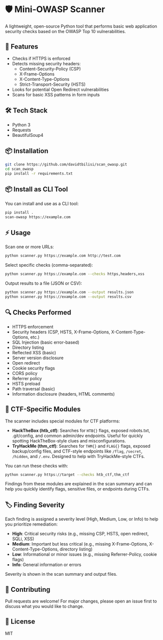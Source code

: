 # 🛡️ Mini-OWASP Scanner

A lightweight, open-source Python tool that performs basic web application security checks based on the OWASP Top 10 vulnerabilities.

## 🚀 Features
- Checks if HTTPS is enforced
- Detects missing security headers:
  - Content-Security-Policy (CSP)
  - X-Frame-Options
  - X-Content-Type-Options
  - Strict-Transport-Security (HSTS)
- Looks for potential Open Redirect vulnerabilities
- Scans for basic XSS patterns in form inputs

## 🛠️ Tech Stack
- Python 3
- Requests
- BeautifulSoup4

## 📦 Installation

```bash
git clone https://github.com/davidtbilisi/scan_owasp.git
cd scan_owasp
pip install -r requirements.txt
```

## 📦 Install as CLI Tool

You can install and use as a CLI tool:

```bash
pip install .
scan-owasp https://example.com
```

## ⚡ Usage

Scan one or more URLs:

```bash
python scanner.py https://example.com http://test.com
```

Select specific checks (comma-separated):

```bash
python scanner.py https://example.com --checks https,headers,xss
```

Output results to a file (JSON or CSV):

```bash
python scanner.py https://example.com --output results.json
python scanner.py https://example.com --output results.csv
```

## 🔍 Checks Performed
- HTTPS enforcement
- Security headers (CSP, HSTS, X-Frame-Options, X-Content-Type-Options, etc.)
- SQL Injection (basic error-based)
- Directory listing
- Reflected XSS (basic)
- Server version disclosure
- Open redirect
- Cookie security flags
- CORS policy
- Referrer policy
- HSTS preload
- Path traversal (basic)
- Information disclosure (headers, HTML comments)

## 🎯 CTF-Specific Modules

The scanner includes special modules for CTF platforms:

- **HackTheBox (htb_ctf)**: Searches for `HTB{}` flags, exposed robots.txt, .git/config, and common admin/dev endpoints. Useful for quickly spotting HackTheBox-style clues and misconfigurations.
- **TryHackMe (thm_ctf)**: Searches for `THM{}` and `FLAG{}` flags, exposed backup/config files, and CTF-style endpoints like `/flag`, `/secret`, `/hidden`, and `/.env`. Designed to help with TryHackMe-style CTFs.

You can run these checks with:

```bash
python scanner.py https://target --checks htb_ctf,thm_ctf
```

Findings from these modules are explained in the scan summary and can help you quickly identify flags, sensitive files, or endpoints during CTFs.

## 🏷️ Finding Severity

Each finding is assigned a severity level (High, Medium, Low, or Info) to help you prioritize remediation:

- **High**: Critical security risks (e.g., missing CSP, HSTS, open redirect, SQLi, XSS)
- **Medium**: Important but less critical (e.g., missing X-Frame-Options, X-Content-Type-Options, directory listing)
- **Low**: Informational or minor issues (e.g., missing Referrer-Policy, cookie flags)
- **Info**: General information or errors

Severity is shown in the scan summary and output files.

## 🤝 Contributing
Pull requests are welcome! For major changes, please open an issue first to discuss what you would like to change.

## 📄 License
MIT
